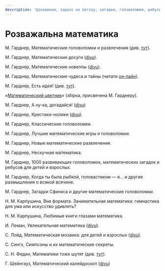 ```yaml
---
description: 'Цікавинки, задачі на логіку, загадки, головоломки, ребуси...'
---
```


# Розважальна математика

М. Гарднер, Математические головоломки и развлечения \(див. [тут](https://royallib.com/book/martin_gardner/matematicheskie_golovolomki_i_razvlecheniya.html)\).

М. Гарднер, Математические досуги \([djvu](https://sheba.spb.ru/za/mat-dosug-1972.djvu)\).

М. Гарднер, Математические новеллы \([djvu](https://sheba.spb.ru/za/mat-novel-1974.djvu)\).

М. Гарднер, Математические чудеса и тайны \(читати [он-лайн](https://www.mathedu.ru/text/gardner_matematicheskie_chudesa_i_tayny_1967/p0/)\).

М. Гарднер, Есть идея! \(див. [тут](https://royallib.com/book/martin_gardner/est_ideya.html)\).

«[Математический цветник](http://ilib.mccme.ru/djvu/cvetnik.htm)» \(збірка, присвячена М. Гарднеру\).

М. Гарднер, А ну-ка, догадайся! \([djvu](https://sheba.spb.ru/za/anu-ka-dog-1984.djvu)\)

М. Гарднер, Крестики-нолики \([djvu](https://sheba.spb.ru/za/gardner-krestiki-1988.djvu)\).

М. Гарднер, Классические головоломки.

М. Гарднер, Лучшие математические игры и головоломки.

М. Гарднер, Новые математические развлечения.

М. Гарднер, Нескучная математика.

М. Гарднер, 1000 развивающих головоломок, математических загадок и ребусов для детей и взрослых.

М. Гарднер, Когда ты была рыбкой, головастиком — я… и другие размышления о всякой всячине.

М. Гарднер, Загадки Сфинкса и другие математические головоломки.

Н. М. Карпушина, Вне формата. Занимательная математика: гимнастика для ума или искусство удивлять?

Н. М. Карпушина, Любимые книги глазами математика.

И. Леман, Увлекательная математика \([djvu](https://sheba.spb.ru/za/uvlekat-matemat-1985.djvu)\).

С.  Лойд, Математическая мозаика: для детей и взрослых \([djvu](https://sheba.spb.ru/za/mat-moz-1980.djvu)\).

С. Сингх, Симпсоны и их математические секреты.

С. Н. Федин, Математики тоже шутят \(див. [тут](https://royallib.com/book/fedin_sergey/matematiki_toge_shutyat.html)\).

Г. Шейнгауз, Математический калейдоскоп \([djvu](https://sheba.spb.ru/za/kvant08-matemat-1981.djvu)\)

